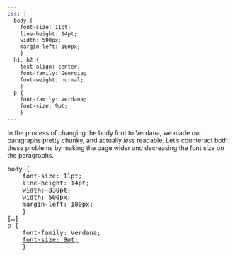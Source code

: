 ```yaml
---
css: |
  body {
    font-size: 11pt;
    line-height: 14pt;
    width: 500px;
    margin-left: 100px;
    }
  h1, h2 {
    text-align: center;
    font-family: Georgia;
    font-weight: normal;
    }
  p {
    font-family: Verdana;
    font-size: 9pt;
    }
---
```


<p>In the process of changing the body font to Verdana, we made our paragraphs pretty chunky, and actually <em>less</em> readable. Let&rsquo;s counteract both these problems by making the page wider and decreasing the font size on the paragraphs.</p>

<pre>
body {
	font-size: 11pt;
	line-height: 14pt;
	<del>width: 330pt;</del>
	<ins>width: 500px;</ins>
	margin-left: 100px;
	}
[&hellip;]
p {
	font-family: Verdana;
	<ins>font-size: 9pt;</ins>
	}
</pre>
